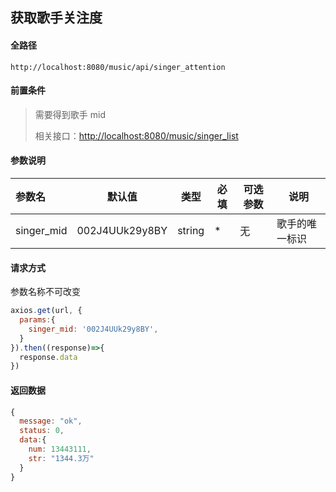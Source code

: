 ## 获取歌手关注度

#### 全路径

```
http://localhost:8080/music/api/singer_attention
```

#### 前置条件

> 需要得到歌手 mid    
>
> 相关接口：[http://localhost:8080/music/singer_list](https://github.com/JooZh/music-api-for-qq/blob/master/docs/singer_list.md)

#### 参数说明

| 参数名    | 默认值         | 类型   | 必填 | 可选参数 | 说明               |
| :-------- | -------------- | ------ | ---- | -------- | ------------------ |
| singer_mid | 002J4UUk29y8BY | string | *    | 无       | 歌手的唯一标识     |

#### 请求方式

参数名称不可改变

```js
axios.get(url, {
  params:{
    singer_mid: '002J4UUk29y8BY',
  }
}).then((response)=>{
  response.data
})
```

#### 返回数据

```js
{
  message: "ok",
  status: 0,
  data:{
    num: 13443111,
    str: "1344.3万"
  }
}
```

